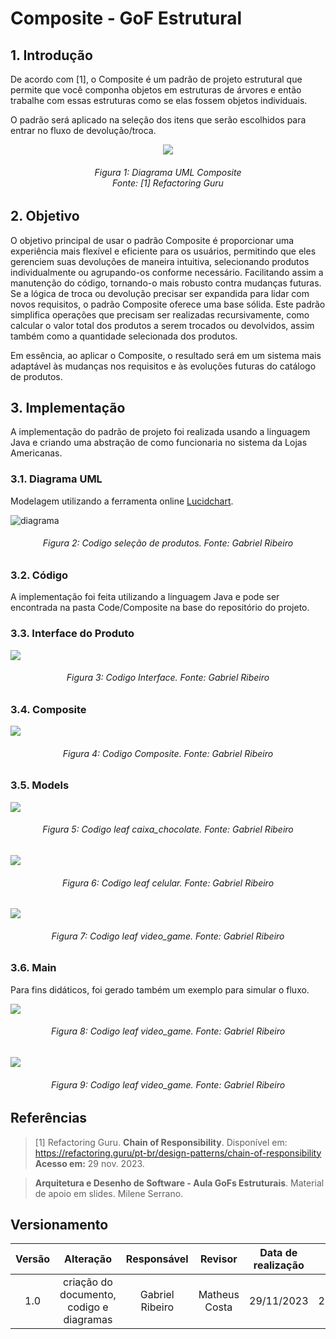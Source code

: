 # Composite - GoF Estrutural

## 1. Introdução
De acordo com [1], o Composite é um padrão de projeto estrutural que permite que você componha objetos em estruturas de árvores e então trabalhe com essas estruturas como se elas fossem objetos individuais.

O padrão será aplicado na seleção dos itens que serão escolhidos para entrar no fluxo de devolução/troca.

<div align = "center">

![](../../Assets/PadroesProjeto/diagrama_uml_refactoring_guru.png)  
</div>
<h6 align = "center">Figura 1: Diagrama UML Composite <br>Fonte: [1] Refactoring Guru</h6>

## 2. Objetivo

O objetivo principal de usar o padrão Composite é proporcionar uma experiência mais flexível e eficiente para os usuários, permitindo que eles gerenciem suas devoluções de maneira intuitiva, selecionando produtos individualmente ou agrupando-os conforme necessário. Facilitando assim a manutenção do código, tornando-o mais robusto contra mudanças futuras. Se a lógica de troca ou devolução precisar ser expandida para lidar com novos requisitos, o padrão Composite oferece uma base sólida. Este padrão simplifica operações que precisam ser realizadas recursivamente, como calcular o valor total dos produtos a serem trocados ou devolvidos, assim também como a quantidade selecionada dos produtos.

Em essência, ao aplicar o Composite, o resultado será em um sistema mais adaptável às mudanças nos requisitos e às evoluções futuras do catálogo de produtos.

## 3. Implementação
A implementação do padrão de projeto foi realizada usando a linguagem Java e criando uma abstração de como funcionaria no sistema da Lojas Americanas. 

### 3.1. Diagrama UML
Modelagem utilizando a ferramenta online [Lucidchart](https://www.lucidchart.com/pages/).

![diagrama](../../Assets/PadroesProjeto/diagrama_Composite.png)
<h6 align = "center">Figura 2: Codigo seleção de produtos. Fonte: Gabriel Ribeiro</h6>

### 3.2. Código

A implementação foi feita utilizando a linguagem Java e pode ser encontrada na pasta Code/Composite na base do repositório do projeto.


### 3.3. Interface do Produto

![](../../Assets/PadroesProjeto/interface_Composite.png)
<h6 align = "center">Figura 3: Codigo Interface. Fonte: Gabriel Ribeiro</h6>

### 3.4. Composite

![](../../Assets/PadroesProjeto/composite.png)
<h6 align = "center">Figura 4: Codigo Composite. Fonte: Gabriel Ribeiro</h6>


### 3.5. Models


![](../../Assets/PadroesProjeto/caixa_chocolate.png)
<h6 align = "center">Figura 5: Codigo leaf caixa_chocolate. Fonte: Gabriel Ribeiro</h6>


![](../../Assets/PadroesProjeto/celular.png)
<h6 align = "center">Figura 6: Codigo leaf celular. Fonte: Gabriel Ribeiro</h6>


![](../../Assets/PadroesProjeto/video_game.png)
<h6 align = "center">Figura 7: Codigo leaf video_game. Fonte: Gabriel Ribeiro</h6>

### 3.6. Main

Para fins didáticos, foi gerado também um exemplo para simular o fluxo.

![](../../Assets/PadroesProjeto/exemplo_main.png)
<h6 align = "center">Figura 8: Codigo leaf video_game. Fonte: Gabriel Ribeiro</h6>

![](../../Assets/PadroesProjeto/exemplo_composite.png)
<h6 align = "center">Figura 9: Codigo leaf video_game. Fonte: Gabriel Ribeiro</h6>



## Referências

> [1] Refactoring Guru. **Chain of Responsibility**. Disponível em: https://refactoring.guru/pt-br/design-patterns/chain-of-responsibility **Acesso em:** 29 nov. 2023.

> **Arquitetura e Desenho de Software - Aula GoFs Estruturais**. Material de apoio em slides. Milene Serrano.

## Versionamento

| Versão | Alteração |  Responsável  | Revisor | Data de realização | Data de revisão |
| :------: | :---: | :-----: | :----: | :----: | :-----: |
| 1.0    | criação do documento, codigo e diagramas | Gabriel Ribeiro | Matheus Costa | 29/11/2023| 29/11/2023 |